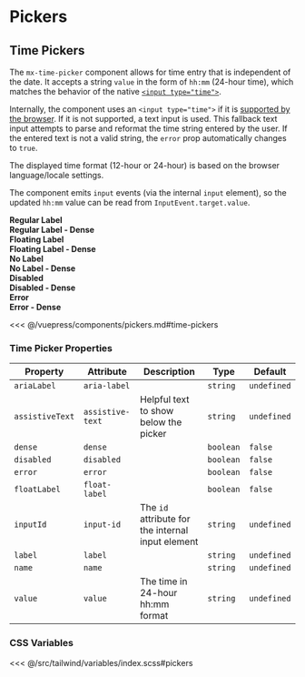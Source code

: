 # Pickers

## Time Pickers

The `mx-time-picker` component allows for time entry that is independent of the date. It accepts a string `value` in the form of `hh:mm` (24-hour time), which matches the behavior of the native [`<input type="time">`](https://developer.mozilla.org/en-US/docs/Web/HTML/Element/input/time).

Internally, the component uses an `<input type="time">` if it is [supported by the browser](https://caniuse.com/input-datetime). If it is not supported, a text input is used. This fallback text input attempts to parse and reformat the time string entered by the user. If the entered text is not a valid string, the `error` prop automatically changes to `true`.

The displayed time format (12-hour or 24-hour) is based on the browser language/locale settings.

The component emits `input` events (via the internal `input` element), so the updated `hh:mm` value can be read from `InputEvent.target.value`.

<!-- #region time-pickers -->
<section class="mds">
  <div class="grid grid-cols-1 lg:grid-cols-2 gap-20">
    <div class="space-y-20">
      <strong>Regular Label</strong>
      <mx-time-picker label="Time" assistive-text="This is assistive text" />
    </div>
    <div class="space-y-20">
      <strong>Regular Label - Dense</strong>
      <mx-time-picker label="Time" dense assistive-text="This is assistive text" />
    </div>
    <div class="space-y-20">
      <strong>Floating Label</strong>
      <mx-time-picker label="Time" float-label />
    </div>
    <div class="space-y-20">
      <strong>Floating Label - Dense</strong>
      <mx-time-picker label="Time" dense float-label />
    </div>
    <div class="space-y-20">
      <strong>No Label</strong>
      <mx-time-picker :value="selectedTime" @input="selectedTime = $event.target.value" />
    </div>
    <div class="space-y-20">
      <strong>No Label - Dense</strong>
      <mx-time-picker dense :value="selectedTime" @input="selectedTime = $event.target.value" />
    </div>
    <div class="space-y-20">
      <strong>Disabled</strong>
      <mx-time-picker disabled label="Time" :value="selectedTime" />
    </div>
    <div class="space-y-20">
      <strong>Disabled - Dense</strong>
      <mx-time-picker disabled label="Time" dense :value="selectedTime" />
    </div>
    <div class="space-y-20">
      <strong>Error</strong>
      <mx-time-picker error label="Time" :value="selectedTime" assistive-text="This is assistive text" @input="selectedTime = $event.target.value" />
    </div>
    <div class="space-y-20">
      <strong>Error - Dense</strong>
      <mx-time-picker error label="Time" dense :value="selectedTime" assistive-text="This is assistive text" @input="selectedTime = $event.target.value" />
    </div>
  </div>
</section>
<!-- #endregion time-pickers -->

<<< @/vuepress/components/pickers.md#time-pickers

### Time Picker Properties

| Property        | Attribute        | Description                                       | Type      | Default     |
| --------------- | ---------------- | ------------------------------------------------- | --------- | ----------- |
| `ariaLabel`     | `aria-label`     |                                                   | `string`  | `undefined` |
| `assistiveText` | `assistive-text` | Helpful text to show below the picker             | `string`  | `undefined` |
| `dense`         | `dense`          |                                                   | `boolean` | `false`     |
| `disabled`      | `disabled`       |                                                   | `boolean` | `false`     |
| `error`         | `error`          |                                                   | `boolean` | `false`     |
| `floatLabel`    | `float-label`    |                                                   | `boolean` | `false`     |
| `inputId`       | `input-id`       | The `id` attribute for the internal input element | `string`  | `undefined` |
| `label`         | `label`          |                                                   | `string`  | `undefined` |
| `name`          | `name`           |                                                   | `string`  | `undefined` |
| `value`         | `value`          | The time in 24-hour hh:mm format                  | `string`  | `undefined` |

### CSS Variables

<<< @/src/tailwind/variables/index.scss#pickers

<script>
export default {
  data() {
    return {
      selectedTime: '23:59'
    }
  }
}
</script>
